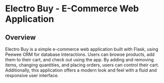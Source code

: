 # Electro Buy - E-Commerce Web Application
## Overview
Electro Buy is a simple e-commerce web application built with Flask, using Peewee ORM for database interactions. Users can browse products, add them to their cart, and check out using the app. By adding and removing items, changing quantities, and placing orders, users can control their cart. Additionally, this application offers a modern look and feel with a fluid and responsive user interface.
